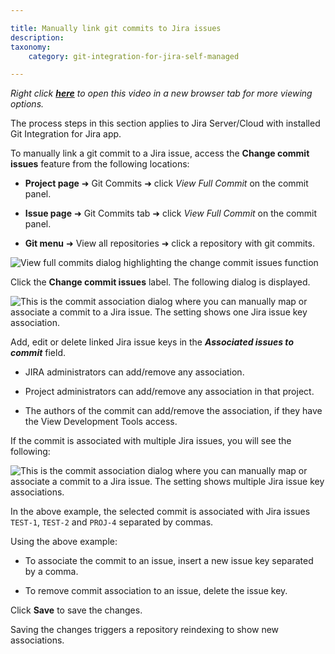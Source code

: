 ```yaml
---

title: Manually link git commits to Jira issues
description:
taxonomy:
    category: git-integration-for-jira-self-managed

---
```

_Right click_ [_**here**_](https://bigbrassband.wistia.com/medias/cq3r68b9ou) _to open this video in a new browser tab for more viewing options._

The process steps in this section applies to Jira Server/Cloud with installed Git Integration for Jira app.


To manually link a git commit to a Jira issue, access the **Change commit issues** feature from the following locations:

*   **Project page** ➜ Git Commits ➜ click _View Full Commit_ on the commit panel.

*   **Issue page** ➜ Git Commits tab ➜ click _View Full Commit_ on the commit panel.

*   **Git menu** ➜ View all repositories ➜ click a repository with git commits.


![View full commits dialog highlighting the change commit issues function](https://bigbrassband.atlassian.net/wiki/download/thumbnails/1930398296/gitserver-view-full-commits-assoc.png?version=1&modificationDate=1630642883212&cacheVersion=1&api=v2&width=680&height=375)

Click the **Change commit issues** label. The following dialog is displayed.

![This is the commit association dialog where you can manually map or associate a commit to a Jira issue. The setting shows one Jira issue key association.](https://bigbrassband.atlassian.net/wiki/download/thumbnails/1930398296/gitserver-view-full-commits-assoc-issue-dlg.png?version=1&modificationDate=1630642882967&cacheVersion=1&api=v2&width=566&height=283)

Add, edit or delete linked Jira issue keys in the _**Associated issues to commit**_ field.

*   JIRA administrators can add/remove any association.

*   Project administrators can add/remove any association in that project.

*   The authors of the commit can add/remove the association, if they have the View Development Tools access.



If the commit is associated with multiple Jira issues, you will see the following:

![This is the commit association dialog where you can manually map or associate a commit to a Jira issue. The setting shows multiple Jira issue key associations.](https://bigbrassband.atlassian.net/wiki/download/thumbnails/1930398296/gitserver-view-full-commits-assoc-issue-dlg-multi.png?version=1&modificationDate=1630642882718&cacheVersion=1&api=v2&width=566&height=283)

In the above example, the selected commit is associated with Jira issues `TEST-1`, `TEST-2` and `PROJ-4` separated by commas.

Using the above example:

*   To associate the commit to an issue, insert a new issue key separated by a comma.

*   To remove commit association to an issue, delete the issue key.


Click **Save** to save the changes.

Saving the changes triggers a repository reindexing to show new associations.

